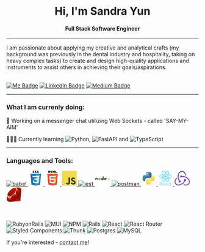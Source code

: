 <h1 align="center">Hi, I'm Sandra Yun</h1>
<h4 align="center">Full Stack Software Engineer</h4>
<hr/>
I am passionate about applying my creative and analytical crafts (my background was previously in the dental industry and hospitality, taking on heavy complex tasks) to create and design high-quality applications and instruments to assist others in achieving their goals/aspirations.<br/><br/>

<p>
<a href="https://sandyml.github.io/sandrayun/"><img src="https://img.shields.io/badge/website-000000?style=for-the-badge&logo=About.me&logoColor=white;logo=Me&amp;link=https://sandyml.github.io/sandrayun/" alt="Me Badge" height="13%" width="13%"></a>
 <a href="https://linkedin.com/in/sandramyun"><img src="https://img.shields.io/badge/-Sandra%20Yun%20-blue?style=plastic&amp;labelColor=blue&amp;logo=LinkedIn&amp;link=https:/linkedin.com/in/sandramyun" alt="LinkedIn Badge" height="13%" width="13%"></a> 
<a href="https://medium.com/sandy_tech"><img src="https://img.shields.io/badge/-Sandra Yun-black?style=plastic&amp;labelColor=black&amp;logo=Medium&amp;link=https://medium.com/sandy_tech" alt="Medium Badge" height="13%" width="13%"></a>
</p>
<hr/>

<!-- Checkout my <a href="https://sandyml.github.io/sandrayun/" target="blank">![My Website](https://img.shields.io/badge/website-000000?style=for-the-badge&logo=my&logoColor=white)</a> -->


<h3>What I am currenly doing: </h3>
💬 Working on a messenger chat utilizing Web Sockets - called 'SAY-MY-AIM'<br/>

👩🏽‍💻 Currently learning ![Python](https://img.shields.io/badge/python-blue), ![FastAPI](https://img.shields.io/badge/fastapi-blue) and ![TypeScript](https://img.shields.io/badge/typescript-blue)
<br/>

<hr/>

<h3 align="left">Languages and Tools:</h3>

<p align="left"> <a href="https://babeljs.io/" target="_blank" rel="noreferrer"> <img src="https://www.vectorlogo.zone/logos/babeljs/babeljs-icon.svg" alt="babel" width="40" height="40"/> </a> <a href="https://www.w3schools.com/css/" target="_blank" rel="noreferrer"> <img src="https://raw.githubusercontent.com/devicons/devicon/master/icons/css3/css3-original-wordmark.svg" alt="css3" width="40" height="40"/> </a> <a href="https://www.w3.org/html/" target="_blank" rel="noreferrer"> <img src="https://raw.githubusercontent.com/devicons/devicon/master/icons/html5/html5-original-wordmark.svg" alt="html5" width="40" height="40"/> </a> <a href="https://developer.mozilla.org/en-US/docs/Web/JavaScript" target="_blank" rel="noreferrer"> <img src="https://raw.githubusercontent.com/devicons/devicon/master/icons/javascript/javascript-original.svg" alt="javascript" width="40" height="40"/> </a> <a href="https://jestjs.io" target="_blank" rel="noreferrer"> <img src="https://www.vectorlogo.zone/logos/jestjsio/jestjsio-icon.svg" alt="jest" width="40" height="40"/> </a> <a href="https://nodejs.org" target="_blank" rel="noreferrer"> <img src="https://raw.githubusercontent.com/devicons/devicon/master/icons/nodejs/nodejs-original-wordmark.svg" alt="nodejs" width="40" height="40"/> </a> <a href="https://postman.com" target="_blank" rel="noreferrer"> <img src="https://www.vectorlogo.zone/logos/getpostman/getpostman-icon.svg" alt="postman" width="40" height="40"/> </a> <a href="https://www.python.org" target="_blank" rel="noreferrer"> <img src="https://raw.githubusercontent.com/devicons/devicon/master/icons/python/python-original.svg" alt="python" width="40" height="40"/> </a> <a href="https://reactjs.org/" target="_blank" rel="noreferrer"> <img src="https://raw.githubusercontent.com/devicons/devicon/master/icons/react/react-original-wordmark.svg" alt="react" width="40" height="40"/> </a> <a href="https://redux.js.org" target="_blank" rel="noreferrer"> <img src="https://raw.githubusercontent.com/devicons/devicon/master/icons/redux/redux-original.svg" alt="redux" width="40" height="40"/> </a> <a href="https://www.ruby-lang.org/en/" target="_blank" rel="noreferrer"> <img src="https://raw.githubusercontent.com/devicons/devicon/master/icons/ruby/ruby-original.svg" alt="ruby" width="40" height="40"/> </a> </p>
<br/>

![RubyonRails](https://img.shields.io/badge/Ruby_on_Rails-CC0000?style=for-the-badge&logo=ruby-on-rails&logoColor=white)&nbsp;![MUI](https://img.shields.io/badge/MUI-%230081CB.svg?style=for-the-badge&logo=material-ui&logoColor=white)&nbsp;![NPM](https://img.shields.io/badge/NPM-%23000000.svg?style=for-the-badge&logo=npm&logoColor=white)&nbsp;![Rails](https://img.shields.io/badge/rails-%23CC0000.svg?style=for-the-badge&logo=ruby-on-rails&logoColor=white)&nbsp;![React](https://img.shields.io/badge/react-%2320232a.svg?style=for-the-badge&logo=react&logoColor=%2361DAFB)&nbsp;![React Router](https://img.shields.io/badge/React_Router-CA4245?style=for-the-badge&logo=react-router&logoColor=white)&nbsp;![Styled Components](https://img.shields.io/badge/styled--components-DB7093?style=for-the-badge&logo=styled-components&logoColor=white)&nbsp;![Thunk](https://img.shields.io/badge/thunk-%2300f.svg?style=for-the-badge&logo=thunk&logoColor=purple)&nbsp;![Postgres](https://img.shields.io/badge/postgres-%23316192.svg?style=for-the-badge&logo=postgresql&logoColor=white)&nbsp;![MySQL](https://img.shields.io/badge/mysql-%2300f.svg?style=for-the-badge&logo=mysql&logoColor=white)
   

<!-- <h3 align="left">Connect with me:</h3>
 <p>
   <a href="https://linkedin.com/in/sandramyun"><img src="https://img.shields.io/badge/-Sandra%20Yun%20-blue?style=plastic&amp;labelColor=blue&amp;logo=LinkedIn&amp;link=https:/linkedin.com/in/sandramyun" alt="LinkedIn Badge" height="13%" width="13%"></a> 
<a href="https://medium.com/sandy_tech"><img src="https://img.shields.io/badge/-Sandra Yun-black?style=plastic&amp;labelColor=black&amp;logo=Medium&amp;link=https://medium.com/sandy_tech" alt="Medium Badge" height="13%" width="13%"></a>
   </p> -->
   
If you're interested - <a href="mailto:sandramayla@gmail.com, sandrayun.tech@gmail.com?subject=We want to work with you!" target="blank">contact me</a>!
<!-- <p align="left">
<a href="https://linkedin.com/in/https://www.linkedin.com/in/sandra-yun-aba132272/" target="blank"><img align="center" src="https://raw.githubusercontent.com/rahuldkjain/github-profile-readme-generator/master/src/images/icons/Social/linked-in-alt.svg" alt="https://www.linkedin.com/in/sandra-yun-aba132272/" height="30" width="40" /></a>
<a href="https://medium.com/sandy_tech" target="blank"><img align="center" src="https://raw.githubusercontent.com/rahuldkjain/github-profile-readme-generator/master/src/images/icons/Social/medium.svg" alt="sandy_tech" height="30" width="40" /></a>
</p> -->




<!-- [![LinkedIn](https://img.shields.io/badge/LinkedIn-%230077B5.svg?logo=linkedin&logoColor=white)](https://linkedin.com/in/) [![Medium](https://img.shields.io/badge/Medium-12100E?logo=medium&logoColor=white)](https://medium.com/@sandy-tech) -->
